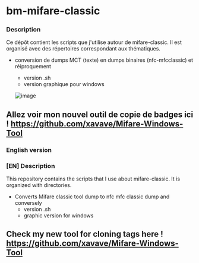 bm-mifare-classic
===

### Description

Ce dépôt contient les scripts que j'utilise autour de mifare-classic. Il est organisé avec des répertoires correspondant aux thématiques.

- conversion de dumps MCT (texte) en dumps binaires (nfc-mfcclassic) et réiproquement
   - version .sh
   - version graphique pour windows
   
   ![image](https://user-images.githubusercontent.com/3501675/75094951-15f12c00-5590-11ea-9256-7665be78a509.png)

 ## Allez voir mon nouvel outil de copie de badges ici ! https://github.com/xavave/Mifare-Windows-Tool

### English version

### [EN] Description
This repository contains the scripts that I use about mifare-classic. It is organized with directories.

- Converts Mifare classic tool dump to nfc mfc classic dump and conversely
   - version .sh
   - graphic version for windows
   
 ## Check my new tool for cloning tags here ! https://github.com/xavave/Mifare-Windows-Tool

